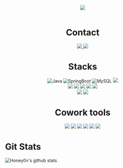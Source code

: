 <div align="center">
  <img src="https://capsule-render.vercel.app/api?type=soft&color=auto&height=150&section=header&text=Welcome%20my%20profile!&fontSize=60&animation=twinkling" />
</div>
</br>
<div align="center">
  <h1>Contact</h1>
    <a href="[https://www.instagram.com/6_o777/](https://www.instagram.com/heon.ey/)">
        <img src="https://img.shields.io/badge/Instagram-E4405F?style=flat-square&logo=Instagram&logoColor=white"> 
    </a>
    <a href="mailto:kdh10045098@gmail.com">
        <img src="https://img.shields.io/badge/Gmail-EA4335?style=flat-square&logo=Gmail&logoColor=white"> 
    </a>
  </br>
  <h1>Stacks</h1>
  <img alt="Java"src="https://img.shields.io/badge/java-007396?style=flat-square&logo=OpenJDK&logoColor=white">
  <img alt="SpringBoot" src="https://img.shields.io/badge/SpringBoot-6DB33F?style=flat-square&logo=SpringBoot&logoColor=white"/>
  <img alt="MySQL" src="https://img.shields.io/badge/MySQL-4479A1?style=flat-square&logo=MySQL&logoColor=white"/>
  <img src="https://img.shields.io/badge/Linux-FCC624?style=flat-square&logo=Linux&logoColor=white"/>
  </br>
  <img src="https://img.shields.io/badge/Python-3776AB?style=flat-square&logo=Python&logoColor=white"/>
  <img src="https://img.shields.io/badge/Amazon AWS-FF9900?style=flat-square&logo=Amazon AWS&logoColor=white"/>
  <img src="https://img.shields.io/badge/Amazon EC2-FF9900?style=flat-square&logo=Amazon EC2&logoColor=white"/>
  <img src="https://img.shields.io/badge/Amazon RDS-527FFF?style=flat-square&logo=Amazon RDS&logoColor=white"/>
  <img src="https://img.shields.io/badge/docker-%230db7ed.svg?style=flat-square&logo=docker&logoColor=white"> 
  </br>
  <img src="https://img.shields.io/badge/Android-3DDC84?style=flat-square&logo=Android&logoColor=white">
  <img src="https://img.shields.io/badge/Kotlin-7F52FF?style=flat-square&logo=Kotlin&logoColor=white">
</div>

<div align="center">
  <h1>Cowork tools</h1>
  <img src="https://img.shields.io/badge/Swagger-85EA2D?style=flat-square&logo=Swagger&logoColor=white"/>
  <img src="https://img.shields.io/badge/Notion-000000?style=flat-square&logo=Notion&logoColor=white"/>
  <img src="https://img.shields.io/badge/Discord-5865F2?style=flat-square&logo=Discord&logoColor=white"/>
  <img src="https://img.shields.io/badge/GitHub-181717?style=flat-square&logo=GitHub&logoColor=white"/>
  <img src="https://img.shields.io/badge/Slack-4A154B?style=flat-square&logo=Slack&logoColor=#4A154B"/>
  <img src="https://img.shields.io/badge/Postman-FF6C37?sytle=flat-square&logo=Postman&logoColor=white"/>
</div>

<h1>Git Stats</h1>

![Honey0v's github stats](https://github-readme-stats.vercel.app/api?username=Honey0v&show_icons=true)
